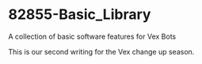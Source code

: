 # 82855-Basic_Library
A collection of basic software features for Vex Bots

This is our second writing for the Vex change up season.
